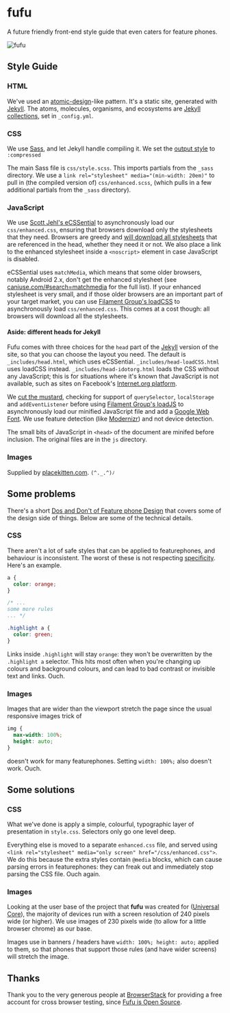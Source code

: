 # fufu

A future friendly front-end style guide that even caters for feature phones.

![fufu](https://cloud.githubusercontent.com/assets/1239497/8354606/af823a5c-1b49-11e5-8bb7-6beda85d65f4.png)

## Style Guide

### HTML

We've used an [atomic-design](http://bradfrost.com/blog/post/atomic-web-design/)-like pattern. It's a static site, generated with [Jekyll](http://jekyllrb.com/). The atoms, molecules, organisms, and ecosystems are [Jekyll collections](http://jekyllrb.com/docs/collections/), set in `_config.yml`.

### CSS

We use [Sass](http://sass-lang.com/), and let Jekyll handle compiling it. We set the [output style](http://sass-lang.com/documentation/file.SASS_REFERENCE.html#_16) to `:compressed`

The main Sass file is `css/style.scss`. This imports partials from the `_sass` directory. We use a `link rel="stylesheet" media="(min-width: 20em)"` to pull in (the compiled version of) `css/enhanced.scss`, (which pulls in a few additional partials from the `_sass` directory).

### JavaScript

We use [Scott Jehl's eCSSential](https://github.com/scottjehl/eCSSential) to asynchronously load our `css/enhanced.css`, ensuring that browsers download only the stylesheets that they need. Browsers are greedy and [will download all stylesheets](http://scottjehl.github.io/CSS-Download-Tests/) that are referenced in the head, whether they need it or not. We also place a link to the enhanced stylesheet inside a `<noscript>` element in case JavaScript is disabled.

eCSSential uses `matchMedia`, which means that some older browsers, notably Android 2.x, don't get the enhanced stylesheet (see [caniuse.com/#search=matchmedia](http://caniuse.com/#search=matchmedia) for the full list). If your enhanced stylesheet is very small, and if those older browsers are an important part of your target market, you can use [Filament Group's loadCSS](https://github.com/filamentgroup/loadCSS) to asynchronously load `css/enhanced.css`. This comes at a cost though: all browsers will download all the stylesheets.

#### Aside: different heads for Jekyll

Fufu comes with three choices for the `head` part of the [Jekyll](http://jekyllrb.com/) version of the site, so that you can choose the layout you need. The default is `_includes/head.html`, which uses eCSSential. `_includes/head-loadCSS.html` uses loadCSS instead. `_includes/head-idotorg.html` loads the CSS without any JavaScript; this is for situations where it's known that JavaScript is not available, such as sites on Facebook's [Internet.org platform](https://internet.org/).

We [cut the mustard](http://responsivenews.co.uk/post/18948466399/cutting-the-mustard), checking for support of `querySelector`, `localStorage` and `addEventListener` before using [Filament Group's loadJS](https://github.com/filamentgroup/loadJS) to asynchronously load our minified JavaScript file and add a [Google Web Font](https://www.google.com/fonts). We use feature detection (like [Modernizr](http://modernizr.com/)) and not device detection.

The small bits of JavaScript in `<head>` of the document are minifed before inclusion. The original files are in the `js` directory.

### Images

Supplied by [placekitten.com](https://placekitten.com/). `(^._.^)ﾉ`

## Some problems

There's a short [Dos and Don't of Feature phone Design](http://stevebarnett.github.io/fufu/dos-and-donts.html) that covers some of the design side of things. Below are some of the technical details.

### CSS

There aren't a lot of safe styles that can be applied to featurephones, and behaviour is inconsistent. The worst of these is not respecting [specificity](https://developer.mozilla.org/en-US/docs/Web/CSS/Specificity). Here's an example.

```css
a {
  color: orange;
}

/* ...
some more rules
... */

.highlight a {
  color: green;
}
```

Links inside `.highlight` will stay `orange`: they won't be overwritten by the `.highlight a` selector. This hits most often when you're changing up colours and background colours, and can lead to bad contrast or invisible text and links. Ouch.

### Images

Images that are wider than the viewport stretch the page since the usual responsive images trick of

```css
img {
  max-width: 100%;
  height: auto;
}
```

doesn't work for many featurephones. Setting `width: 100%;` also doesn't work. Ouch.

## Some solutions

### CSS

What we've done is apply a simple, colourful, typographic layer of presentation in `style.css`. Selectors only go one level deep.

Everything else is moved to a separate `enhanced.css` file, and served using `<link rel="stylesheet" media="only screen" href="/css/enhanced.css">`. We do this because the extra styles contain `@media` blocks, which can cause parsing errors in featurephones: they can freak out and immediately stop parsing the CSS file. Ouch again.

### Images

Looking at the user base of the project that **fufu** was created for ([Universal Core](http://docs.unicore.io/)), the majority of devices run with a screen resolution of 240 pixels wide (or higher). We use images of 230 pixels wide (to allow for a little browser chrome) as our base.

Images use in banners / headers have `width: 100%; height: auto;` applied to them, so that phones that support those rules (and have wider screens) will stretch the image.

## Thanks

Thank you to the very generous people at [BrowserStack](https://www.browserstack.com) for providing a free account for cross browser testing, since [Fufu is Open Source](https://github.com/SteveBarnett/fufu).

